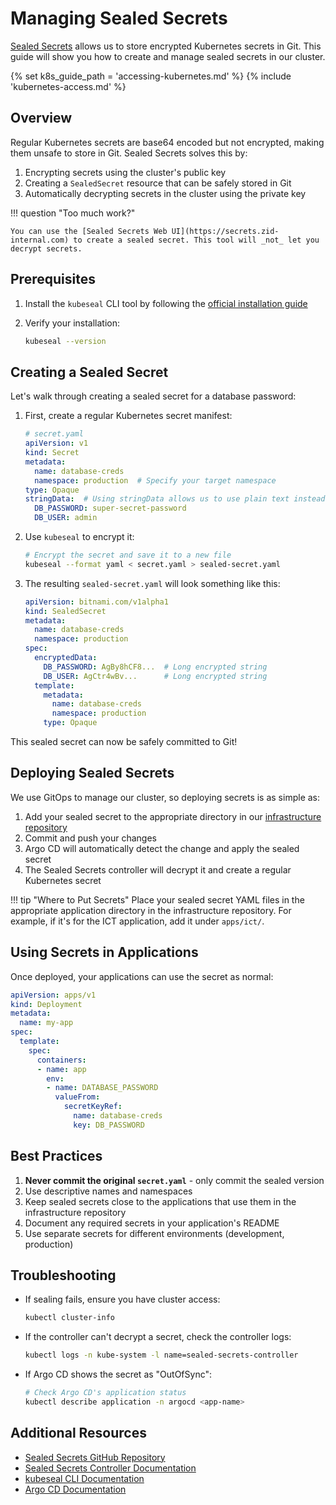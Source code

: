 # Managing Sealed Secrets

[Sealed Secrets](https://github.com/bitnami-labs/sealed-secrets) allows us to store encrypted Kubernetes secrets in Git. This guide will show you how to create and manage sealed secrets in our cluster.

{% set k8s_guide_path = 'accessing-kubernetes.md' %}
{% include 'kubernetes-access.md' %}

## Overview

Regular Kubernetes secrets are base64 encoded but not encrypted, making them unsafe to store in Git. Sealed Secrets solves this by:

1. Encrypting secrets using the cluster's public key
2. Creating a `SealedSecret` resource that can be safely stored in Git
3. Automatically decrypting secrets in the cluster using the private key

!!! question "Too much work?"

    You can use the [Sealed Secrets Web UI](https://secrets.zid-internal.com) to create a sealed secret. This tool will _not_ let you decrypt secrets.

## Prerequisites

1. Install the `kubeseal` CLI tool by following the [official installation guide](https://github.com/bitnami-labs/sealed-secrets?tab=readme-ov-file#kubeseal)

2. Verify your installation:
    ```bash
    kubeseal --version
    ```

## Creating a Sealed Secret

Let's walk through creating a sealed secret for a database password:

1. First, create a regular Kubernetes secret manifest:

    ```yaml
    # secret.yaml
    apiVersion: v1
    kind: Secret
    metadata:
      name: database-creds
      namespace: production  # Specify your target namespace
    type: Opaque
    stringData:  # Using stringData allows us to use plain text instead of base64
      DB_PASSWORD: super-secret-password
      DB_USER: admin
    ```

2. Use `kubeseal` to encrypt it:

    ```bash
    # Encrypt the secret and save it to a new file
    kubeseal --format yaml < secret.yaml > sealed-secret.yaml
    ```

3. The resulting `sealed-secret.yaml` will look something like this:

    ```yaml
    apiVersion: bitnami.com/v1alpha1
    kind: SealedSecret
    metadata:
      name: database-creds
      namespace: production
    spec:
      encryptedData:
        DB_PASSWORD: AgBy8hCF8...  # Long encrypted string
        DB_USER: AgCtr4wBv...      # Long encrypted string
      template:
        metadata:
          name: database-creds
          namespace: production
        type: Opaque
    ```

This sealed secret can now be safely committed to Git!

## Deploying Sealed Secrets

We use GitOps to manage our cluster, so deploying secrets is as simple as:

1. Add your sealed secret to the appropriate directory in our [infrastructure repository](https://github.com/indy-center/infrastructure)
2. Commit and push your changes
3. Argo CD will automatically detect the change and apply the sealed secret
4. The Sealed Secrets controller will decrypt it and create a regular Kubernetes secret

<!-- prettier-ignore-start -->
!!! tip "Where to Put Secrets"
    Place your sealed secret YAML files in the appropriate application directory in the infrastructure repository. For example, if it's for the ICT application, add it under `apps/ict/`.
<!-- prettier-ignore-end -->

## Using Secrets in Applications

Once deployed, your applications can use the secret as normal:

```yaml
apiVersion: apps/v1
kind: Deployment
metadata:
  name: my-app
spec:
  template:
    spec:
      containers:
      - name: app
        env:
        - name: DATABASE_PASSWORD
          valueFrom:
            secretKeyRef:
              name: database-creds
              key: DB_PASSWORD
```

## Best Practices

1. **Never commit the original `secret.yaml`** - only commit the sealed version
2. Use descriptive names and namespaces
3. Keep sealed secrets close to the applications that use them in the infrastructure repository
4. Document any required secrets in your application's README
5. Use separate secrets for different environments (development, production)

## Troubleshooting

-   If sealing fails, ensure you have cluster access:

    ```bash
    kubectl cluster-info
    ```

-   If the controller can't decrypt a secret, check the controller logs:

    ```bash
    kubectl logs -n kube-system -l name=sealed-secrets-controller
    ```

-   If Argo CD shows the secret as "OutOfSync":
    ```bash
    # Check Argo CD's application status
    kubectl describe application -n argocd <app-name>
    ```

## Additional Resources

-   [Sealed Secrets GitHub Repository](https://github.com/bitnami-labs/sealed-secrets)
-   [Sealed Secrets Controller Documentation](https://github.com/bitnami-labs/sealed-secrets#sealed-secrets-for-kubernetes)
-   [kubeseal CLI Documentation](https://github.com/bitnami-labs/sealed-secrets#installation-from-source)
-   [Argo CD Documentation](https://argo-cd.readthedocs.io/)
